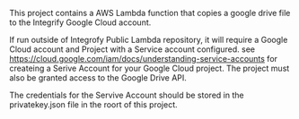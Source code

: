 This project contains a AWS Lambda function that copies a google drive file to the Integrify Google Cloud account. 

 
If run outside of Integrofy Public Lambda repository, it will require a Google Cloud account and Project with a Service account configured.
 see https://cloud.google.com/iam/docs/understanding-service-accounts for createing a Serive Account for your Google Cloud project.
 The project must also be granted access to the Google Drive API.
 
The credentials for the Servive Account should be stored in the privatekey.json file in the roort of this project. 




